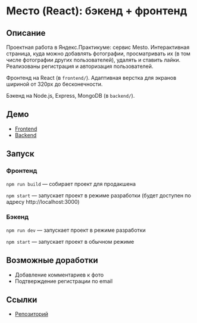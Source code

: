 # Место (React): бэкенд + фронтенд

## Описание

Проектная работа в Яндекс.Практикуме: сервис Mesto. Интерактивная страница, куда можно добавлять фотографии, просматривать их (в том числе фотографии других пользователей), удалять и ставить лайки. Реализованы регистрация и авторизация пользователей.

Фронтенд на React (в `frontend/`). Адаптивная верстка для экранов шириной от 320px до бесконечности. 

Бэкенд на Node.js, Express, MongoDB (в `backend/`).

## Демо

* [Frontend](https://ogarkov.mesto.nomoredomains.icu)
* [Backend](https://api.ogarkov.mesto.nomoredomains.icu)

## Запуск

### Фронтенд

`npm run build` — собирает проект для продакшена

`npm start` — запускает проект в режиме разработки (будет доступен по адресу http://localhost:3000)

### Бэкенд

`npm run dev` — запускает проект в режиме разработки

`npm start` — запускает проект в обычном режиме

## Возможные доработки

* Добавление комментариев к фото
* Подтверждение регистрации по email

## Ссылки

* [Репозиторий](https://github.com/d-ogarkov/react-mesto-api-full)
